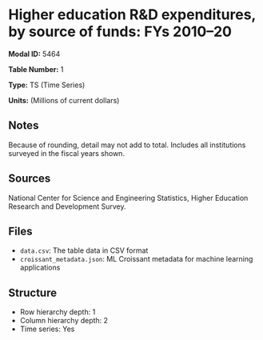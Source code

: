 # Higher education R&D expenditures, by source of funds: FYs 2010&#8211;20

**Modal ID:** 5464

**Table Number:** 1

**Type:** TS (Time Series)

**Units:** (Millions of current dollars)

## Notes

Because of rounding, detail may not add to total. Includes all institutions surveyed in the fiscal years shown.

## Sources

National Center for Science and Engineering Statistics, Higher Education Research and Development Survey.

## Files

- `data.csv`: The table data in CSV format
- `croissant_metadata.json`: ML Croissant metadata for machine learning applications

## Structure

- Row hierarchy depth: 1
- Column hierarchy depth: 2
- Time series: Yes

